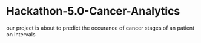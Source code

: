 # Hackathon-5.0-Cancer-Analytics
our project is about to predict the occurance of cancer stages of an patient on intervals
